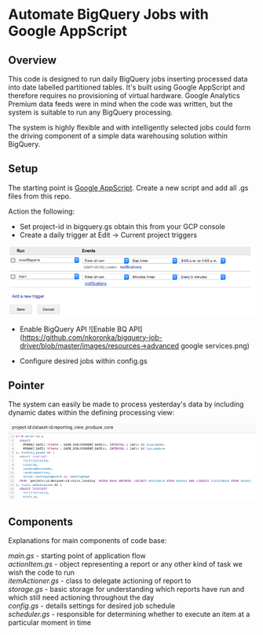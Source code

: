 # Automate BigQuery Jobs with Google AppScript

## Overview
This code is designed to run daily BigQuery jobs inserting processed data into
date labelled partitioned tables. It's built using Google AppScript and therefore
requires no provisioning of virtual hardware. Google Analytics Premium data feeds
were in mind when the code was written, but the system is suitable to run any
BigQuery processing.

The system is highly flexible and with intelligently selected jobs could form
the driving component of a simple data warehousing solution within BigQuery.

## Setup
The starting point is [Google AppScript](https://script.google.com/home). Create a new
script and add all .gs files from this repo.

Action the following:
- Set project-id in bigquery.gs obtain this from your GCP console
- Create a daily trigger at Edit -> Current project triggers

![creating daily trigger](https://github.com/nkoronka/bigquery-job-driver/blob/master/images/triggers2.png)

- Enable BigQuery API
![Enable BQ API](https://github.com/nkoronka/bigquery-job-driver/blob/master/images/resources->advanced google services.png)

- Configure desired jobs within config.gs

## Pointer
The system can easily be made to process yesterday's data by including dynamic dates
within the defining processing view:

![creating daily trigger](https://github.com/nkoronka/bigquery-job-driver/blob/master/images/query2.png)

## Components
Explanations for main components of code base:

*main.gs* - starting point of application flow<br>
*actionItem.gs* - object representing a report or any other kind of task we wish the code to run<br>
*itemActioner.gs* - class to delegate actioning of report to<br>
*storage.gs* - basic storage for understanding which reports have run and which still need actioning throughout the day<br>
*config.gs* - details settings for desired job schedule<br>
*scheduler.gs* - responsible for determining whether to execute an item at a
particular moment in time<br>

